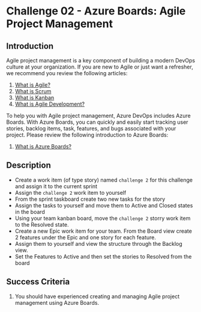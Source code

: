 # Challenge 02 - Azure Boards: Agile Project Management

## Introduction

Agile project management is a key component of building a modern DevOps culture at your organization. If you are new to Agile or just want a refresher, we recommend you review the following articles:

1. [What is Agile?](https://docs.microsoft.com/en-us/azure/devops/learn/agile/what-is-agile)
2. [What is Scrum](https://docs.microsoft.com/en-us/azure/devops/learn/agile/what-is-scrum)
3. [What is Kanban](https://docs.microsoft.com/en-us/azure/devops/learn/agile/what-is-kanban)
4. [What is Agile Development?](https://docs.microsoft.com/en-us/azure/devops/learn/agile/what-is-agile-development)

To help you with Agile project management, Azure DevOps includes Azure Boards. With Azure Boards, you can quickly and easily start tracking user stories, backlog items, task, features, and bugs associated with your project. Please review the following introduction to Azure Boards:

1. [What is Azure Boards?](https://docs.microsoft.com/en-us/azure/devops/boards/get-started/what-is-azure-boards)

## Description

- Create a work item (of type story) named `challenge 2` for this challenge and assign it to the current sprint
- Assign the `challenge 2` work item to yourself
- From the sprint taskboard create two new tasks for the story
- Assign the tasks to yourself and move them to Active and Closed states in the board
- Using your team kanban board, move the `challenge 2` storry work item to the Resolved state. 
- Create a new Epic work item for your team. From the Board view create 2 features under the Epic and one story for each feature.
- Assign them to yourself and view the structure through the Backlog view.
- Set the Features to Active and then set the stories to Resolved from the board

## Success Criteria

1. You should have experienced creating and managing Agile project management using Azure Boards.